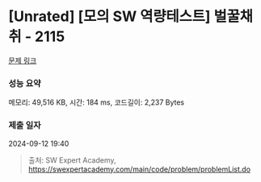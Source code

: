 # [Unrated] [모의 SW 역량테스트] 벌꿀채취 - 2115 

[문제 링크](https://swexpertacademy.com/main/code/problem/problemDetail.do?contestProbId=AV5V4A46AdIDFAWu) 

### 성능 요약

메모리: 49,516 KB, 시간: 184 ms, 코드길이: 2,237 Bytes

### 제출 일자

2024-09-12 19:40



> 출처: SW Expert Academy, https://swexpertacademy.com/main/code/problem/problemList.do